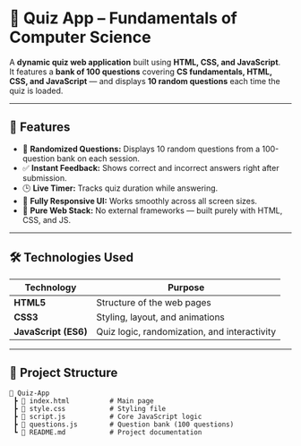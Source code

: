# 🧠 Quiz App – Fundamentals of Computer Science

A **dynamic quiz web application** built using **HTML, CSS, and JavaScript**.  
It features a **bank of 100 questions** covering **CS fundamentals, HTML, CSS, and JavaScript** — and displays **10 random questions** each time the quiz is loaded.

---

## 🚀 Features

- 🎯 **Randomized Questions:** Displays 10 random questions from a 100-question bank on each session.  
- ✅ **Instant Feedback:** Shows correct and incorrect answers right after submission.  
- 🕒 **Live Timer:** Tracks quiz duration while answering.  
- 💾 **Fully Responsive UI:** Works smoothly across all screen sizes.  
- 🧩 **Pure Web Stack:** No external frameworks — built purely with HTML, CSS, and JS.  

---

## 🛠️ Technologies Used

| Technology | Purpose |
|-------------|----------|
| **HTML5** | Structure of the web pages |
| **CSS3** | Styling, layout, and animations |
| **JavaScript (ES6)** | Quiz logic, randomization, and interactivity |

---

## 📂 Project Structure
```text
📁 Quiz-App
 ┣ 📜 index.html          # Main page
 ┣ 📜 style.css           # Styling file
 ┣ 📜 script.js           # Core JavaScript logic
 ┣ 📜 questions.js        # Question bank (100 questions)
 ┗ 📜 README.md           # Project documentation
